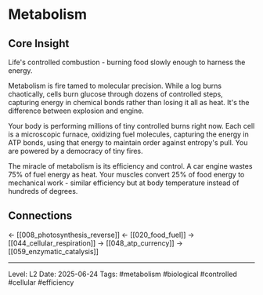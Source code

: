 # Metabolism

## Core Insight
Life's controlled combustion - burning food slowly enough to harness the energy.

Metabolism is fire tamed to molecular precision. While a log burns chaotically, cells burn glucose through dozens of controlled steps, capturing energy in chemical bonds rather than losing it all as heat. It's the difference between explosion and engine.

Your body is performing millions of tiny controlled burns right now. Each cell is a microscopic furnace, oxidizing fuel molecules, capturing the energy in ATP bonds, using that energy to maintain order against entropy's pull. You are powered by a democracy of tiny fires.

The miracle of metabolism is its efficiency and control. A car engine wastes 75% of fuel energy as heat. Your muscles convert 25% of food energy to mechanical work - similar efficiency but at body temperature instead of hundreds of degrees.

## Connections
← [[008_photosynthesis_reverse]]
← [[020_food_fuel]]
→ [[044_cellular_respiration]]
→ [[048_atp_currency]]
→ [[059_enzymatic_catalysis]]

---
Level: L2
Date: 2025-06-24
Tags: #metabolism #biological #controlled #cellular #efficiency